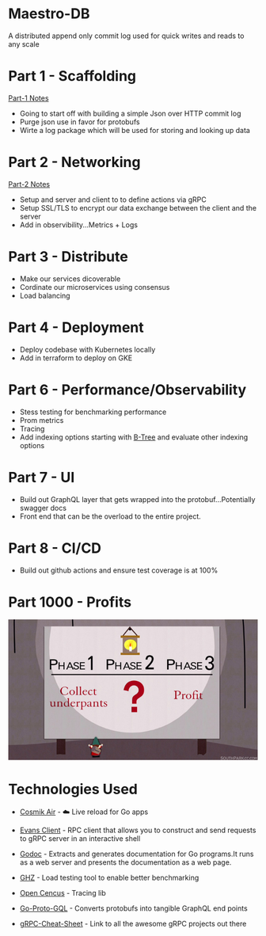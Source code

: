 # Maestro-DB
A distributed append only commit log used for quick writes and reads to any scale 


# Part 1 - Scaffolding
[Part-1 Notes](assets/Part-1%20Notes.md)
- Going to start off with building a simple Json over HTTP commit log
- Purge json use in favor for protobufs
- Wirte a log package which will be used for storing and looking up data

# Part 2 - Networking
[Part-2 Notes](assets/Part-2%20Notes.md)
- Setup and server and client to to define actions via gRPC
- Setup SSL/TLS to encrypt our data exchange between the client and the server
- Add in observibility...Metrics + Logs

# Part 3 - Distribute
- Make our services dicoverable
- Cordinate our microservices using consensus
- Load balancing

# Part 4 - Deployment
- Deploy codebase with Kubernetes locally
- Add in terraform to deploy on GKE

# Part 6 - Performance/Observability
- Stess testing for benchmarking performance
- Prom metrics
- Tracing
- Add indexing options starting with [B-Tree](https://github.com/amit-davidson/btree/blob/main/btree.go) and evaluate other indexing options

# Part 7 - UI
- Build out GraphQL layer that gets wrapped into the protobuf...Potentially swagger docs
- Front end that can be the overload to the entire project.

# Part 8 - CI/CD
- Build out github actions and ensure test coverage is at 100%

# Part 1000 - Profits
![alt text](assets/underpants_gnomes.jpeg)


# Technologies Used
* [Cosmik Air](https://github.com/cosmtrek/air) - ☁️ Live reload for Go apps

* [Evans Client](https://github.com/ktr0731/evans) - RPC client that allows you to construct and send requests to gRPC server in an interactive shell

* [Godoc](https://pkg.go.dev/golang.org/x/tools/cmd/godoc) - Extracts and generates documentation for Go programs.It runs as a web server and presents the documentation as a web page.

* [GHZ](https://ghz.sh/) - Load testing tool to enable better benchmarking

* [Open Cencus](https://pkg.go.dev/go.opencensus.io/trace) - Tracing lib

* [Go-Proto-GQL](https://github.com/danielvladco/go-proto-gql) - Converts protobufs into tangible GraphQL end points

* [gRPC-Cheat-Sheet](https://github.com/grpc-ecosystem/awesome-grpc) - Link to all the awesome gRPC projects out there